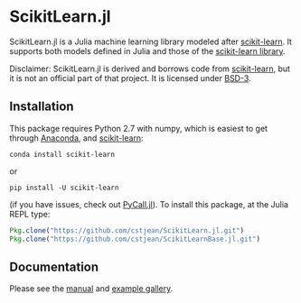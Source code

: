# ScikitLearn.jl

ScikitLearn.jl is a Julia machine learning library modeled after
[scikit-learn](http://scikit-learn.org/stable/). It supports both models defined
in Julia and those of the [scikit-learn library](http://scikit-learn.org/stable/modules/classes.html).

Disclaimer: ScikitLearn.jl is derived and borrows code from
[scikit-learn](http://scikit-learn.org/stable/), but it is not an official part
of that project. It is licensed under [BSD-3](LICENSE).

## Installation

This package requires Python 2.7 with numpy, which is easiest to get through
[Anaconda](https://www.continuum.io/downloads), and [scikit-learn](http://scikit-learn.org/stable/install.html):

`conda install scikit-learn`

or 

`pip install -U scikit-learn`

(if you have issues, check out [PyCall.jl](https://github.com/stevengj/PyCall.jl#installation)). To install this package, at the Julia REPL type:

```julia
Pkg.clone("https://github.com/cstjean/ScikitLearn.jl.git")
Pkg.clone("https://github.com/cstjean/ScikitLearnBase.jl.git")
```

## Documentation

Please see the [manual](http://scikitlearnjl.readthedocs.org/en/latest/) and
[example gallery](examples/).
